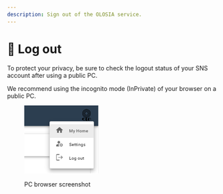 ```yaml
---
description: Sign out of the OLOSIA service.
---
```


# 🐳 Log out

To protect your privacy, be sure to check the logout status of your SNS account after using a public PC.

We recommend using the incognito mode (InPrivate) of your browser on a public PC.

<figure><img src="../.gitbook/assets/myhome.png" alt=""><figcaption><p>PC browser screenshot</p></figcaption></figure>
